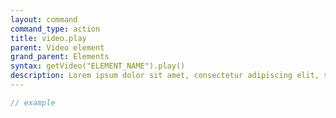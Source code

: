 ```yaml
---
layout: command
command_type: action
title: video.play
parent: Video element
grand_parent: Elements
syntax: getVideo("ELEMENT_NAME").play()
description: Lorem ipsum dolor sit amet, consectetur adipiscing elit, sed do eiusmod tempor incididunt ut labore et dolore magna aliqua. Ut enim ad minim veniam, quis nostrud exercitation ullamco laboris nisi ut aliquip ex ea commodo consequat.
---
```


```javascript
// example
```